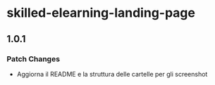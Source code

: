 # skilled-elearning-landing-page

## 1.0.1

### Patch Changes

- Aggiorna il README e la struttura delle cartelle per gli screenshot
